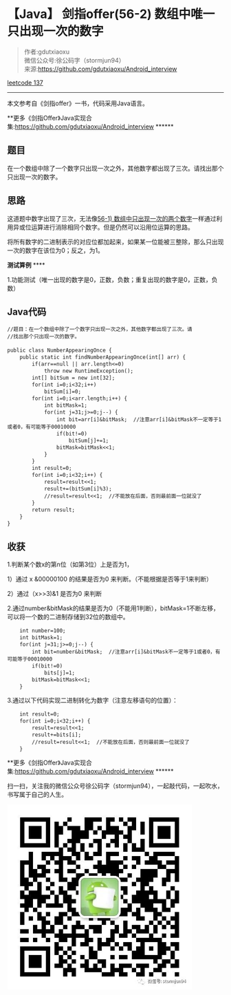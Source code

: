 # 【Java】 剑指offer(56-2) 数组中唯一只出现一次的数字  
  
> 作者:gdutxiaoxu<br/> 微信公众号:徐公码字（stormjun94）<br/>来源:https://github.com/gdutxiaoxu/Android_interview

[leetcode 137](https://leetcode-cn.com/problems/single-number-ii/solution/xiang-xi-tong-su-de-si-lu-fen-xi-duo-jie-fa-by--31/)
****

本文参考自《剑指offer》一书，代码采用Java语言。

**更多《剑指Offer》Java实现合集:https://github.com/gdutxiaoxu/Android_interview ******

## 题目

在一个数组中除了一个数字只出现一次之外，其他数字都出现了三次。请找出那个只出现一次的数字。

## 思路

这道题中数字出现了三次，无法像[56-1)
数组中只出现一次的两个数字](https://www.cnblogs.com/yongh/p/9960018.html)一样通过利用异或位运算进行消除相同个数字。但是仍然可以沿用位运算的思路。

将所有数字的二进制表示的对应位都加起来，如果某一位能被三整除，那么只出现一次的数字在该位为0；反之，为1。

**测试算例** ****

1.功能测试（唯一出现的数字是0，正数，负数；重复出现的数字是0，正数，负数）

## **Java代码**

    
    
    //题目：在一个数组中除了一个数字只出现一次之外，其他数字都出现了三次。请
    //找出那个只出现一次的数字。
    
    public class NumberAppearingOnce {
    	public static int findNumberAppearingOnce(int[] arr) {
    		if(arr==null || arr.length<=0)
    			throw new RuntimeException();
    		int[] bitSum = new int[32];
    		for(int i=0;i<32;i++) 
    			bitSum[i]=0;
    		for(int i=0;i<arr.length;i++) {
    			int bitMask=1;
    			for(int j=31;j>=0;j--) {
    				int bit=arr[i]&bitMask;  //注意arr[i]&bitMask不一定等于1或者0，有可能等于00010000
    				if(bit!=0)
    					bitSum[j]+=1;
    				bitMask=bitMask<<1;
    			}
    		}
    		int result=0;
    		for(int i=0;i<32;i++) {
    			result=result<<1;
    			result+=(bitSum[i]%3);
    			//result=result<<1;  //不能放在后面，否则最前面一位就没了
    		}
    		return result;
    	}
    }
    

## **收获**

1.判断某个数x的第n位（如第3位）上是否为1，

1）通过 x &00000100 的结果是否为0 来判断。（不能根据是否等于1来判断）

2）通过（x>>3)&1 是否为0 来判断

2.通过number&bitMask的结果是否为0（不能用1判断），bitMask=1不断左移，可以将一个数的二进制存储到32位的数组中。

    
    
    	int number=100;
    	int bitMask=1;
    	for(int j=31;j>=0;j--) {
    		int bit=number&bitMask;  //注意arr[i]&bitMask不一定等于1或者0，有可能等于00010000
    		if(bit!=0)
    			bits[j]=1;
    		bitMask=bitMask<<1;
    	}

3.通过以下代码实现二进制转化为数字（注意左移语句的位置）：

    
    
    	int result=0;
    	for(int i=0;i<32;i++) {
    		result=result<<1;
    		result+=bits[i];
    		//result=result<<1;  //不能放在后面，否则最前面一位就没了
    	}
    

**更多《剑指Offer》Java实现合集:https://github.com/gdutxiaoxu/Android_interview ******

扫一扫，关注我的微信公众号徐公码字（stormjun94），一起敲代码，一起吹水，书写属于自己的人生。

![](https://raw.githubusercontent.com/gdutxiaoxu/blog_pic/master/offer/20200722234908.png)
